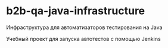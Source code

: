 # b2b-qa-java-infrastructure
Инфраструктура для автоматизаторов тестирования на Java

Учебный проект для запуска автотестов с помощью Jenkins
